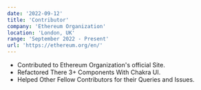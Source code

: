 ```yaml
---
date: '2022-09-12'
title: 'Contributor'
company: 'Ethereum Organization'
location: 'London, UK'
range: 'September 2022 - Present'
url: 'https://ethereum.org/en/'
---
```


- Contributed to Ethereum Organization's official Site.
- Refactored There 3+ Components With Chakra UI.
- Helped Other Fellow Contributors for their Queries and Issues.
